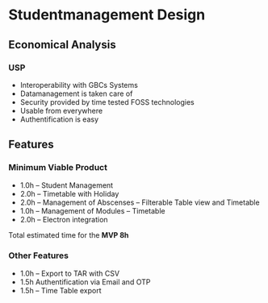 # Studentmanagement Design

## Economical Analysis

### USP

* Interoperability with GBCs Systems
* Datamanagement is taken care of
* Security provided by time tested FOSS technologies
* Usable from everywhere
* Authentification is easy

## Features

### Minimum Viable Product

* 1.0h – Student Management
* 2.0h – Timetable with Holiday
* 2.0h – Management of Abscenses – Filterable Table view and Timetable
* 1.0h – Management of Modules – Timetable
* 2.0h – Electron integration

Total estimated time for the **MVP 8h**

### Other Features

* 1.0h – Export to TAR with CSV
* 1.5h Authentification via Email and OTP
* 1.5h – Time Table export


